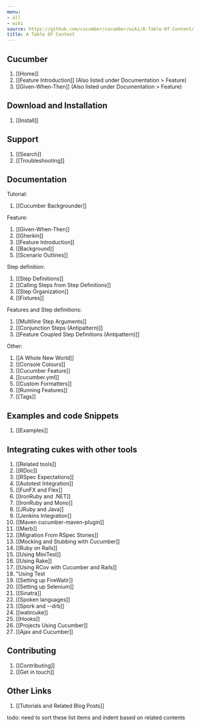 ```yaml
---
menu:
- all
- wiki
source: https://github.com/cucumber/cucumber/wiki/A-Table-Of-Content/
title: A Table Of Content
---
```


Cucumber
--------

1.  \[\[Home\]\]
2.  \[\[Feature Introduction\]\] (Also listed under Documentation &gt; Feature)
3.  \[\[Given-When-Then\]\] (Also listed under Documentation &gt; Feature)

Download and Installation
-------------------------

1.  \[\[Install\]\]

Support
-------

1.  \[\[Search\]\]
2.  \[\[Troubleshooting\]\]

Documentation
-------------

Tutorial:

1.  \[\[Cucumber Backgrounder\]\]

Feature:

1.  \[\[Given-When-Then\]\]
2.  \[\[Gherkin\]\]
3.  \[\[Feature Introduction\]\]
4.  \[\[Background\]\]
5.  \[\[Scenario Outlines\]\]

Step definition:

1.  \[\[Step Definitions\]\]
2.  \[\[Calling Steps from Step Definitions\]\]
3.  \[\[Step Organization\]\]
4.  \[\[Fixtures\]\]

Features and Step definitions:

1.  \[\[Multiline Step Arguments\]\]
2.  \[\[Conjunction Steps (Antipattern)\]\]
3.  \[\[Feature Coupled Step Definitions (Antipattern)\]\]

Other:

1.  \[\[A Whole New World\]\]
2.  \[\[Console Colours\]\]
3.  \[\[Cucumber Feature\]\]
4.  \[\[cucumber.yml\]\]
5.  \[\[Custom Formatters\]\]
6.  \[\[Running Features\]\]
7.  \[\[Tags\]\]

Examples and code Snippets
--------------------------

1.  \[\[Examples\]\]

Integrating cukes with other tools
----------------------------------

1.  \[\[Related tools\]\]
2.  \[\[RDoc\]\]
3.  \[\[RSpec Expectations\]\]
4.  \[\[Autotest Integration\]\]
5.  \[\[FunFX and Flex\]\]
6.  \[\[IronRuby and .NET\]\]
7.  \[\[IronRuby and Mono\]\]
8.  \[\[JRuby and Java\]\]
9.  \[\[Jenkins Integration\]\]
10. \[\[Maven cucumber-maven-plugin\]\]
11. \[\[Merb\]\]
12. \[\[Migration From RSpec Stories\]\]
13. \[\[Mocking and Stubbing with Cucumber\]\]
14. \[\[Ruby on Rails\]\]
15. \[\[Using MiniTest\]\]
16. \[\[Using Rake\]\]
17. \[\[Using RCov with Cucumber and Rails\]\]
18. "Using Test
19. \[\[Setting up FireWatir\]\]
20. \[\[Setting up Selenium\]\]
21. \[\[Sinatra\]\]
22. \[\[Spoken languages\]\]
23. \[\[Spork and --drb\]\]
24. \[\[watircuke\]\]
25. \[\[Hooks\]\]
26. \[\[Projects Using Cucumber\]\]
27. \[\[Ajax and Cucumber\]\]

Contributing
------------

1.  \[\[Contributing\]\]
2.  \[\[Get in touch\]\]

Other Links
-----------

1.  \[\[Tutorials and Related Blog Posts\]\]

todo: need to sort these list items and indent based on related contents
